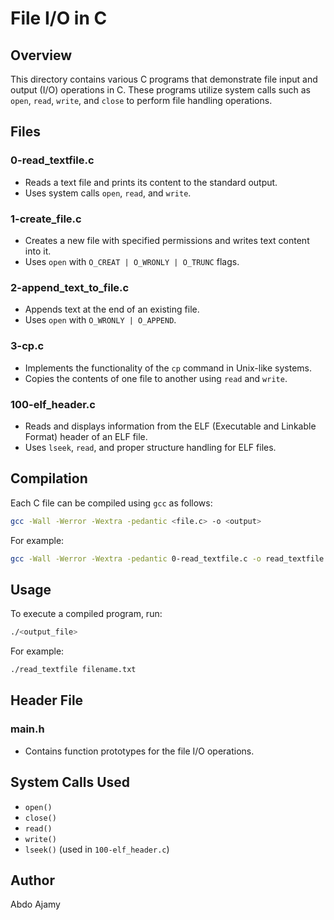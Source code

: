 # File I/O in C

## Overview
This directory contains various C programs that demonstrate file input and output (I/O) operations in C. These programs utilize system calls such as `open`, `read`, `write`, and `close` to perform file handling operations.

## Files

### 0-read_textfile.c
- Reads a text file and prints its content to the standard output.
- Uses system calls `open`, `read`, and `write`.

### 1-create_file.c
- Creates a new file with specified permissions and writes text content into it.
- Uses `open` with `O_CREAT | O_WRONLY | O_TRUNC` flags.

### 2-append_text_to_file.c
- Appends text at the end of an existing file.
- Uses `open` with `O_WRONLY | O_APPEND`.

### 3-cp.c
- Implements the functionality of the `cp` command in Unix-like systems.
- Copies the contents of one file to another using `read` and `write`.

### 100-elf_header.c
- Reads and displays information from the ELF (Executable and Linkable Format) header of an ELF file.
- Uses `lseek`, `read`, and proper structure handling for ELF files.

## Compilation
Each C file can be compiled using `gcc` as follows:
```sh
gcc -Wall -Werror -Wextra -pedantic <file.c> -o <output>
```
For example:
```sh
gcc -Wall -Werror -Wextra -pedantic 0-read_textfile.c -o read_textfile
```

## Usage
To execute a compiled program, run:
```sh
./<output_file>
```
For example:
```sh
./read_textfile filename.txt
```

## Header File
### main.h
- Contains function prototypes for the file I/O operations.

## System Calls Used
- `open()`
- `close()`
- `read()`
- `write()`
- `lseek()` (used in `100-elf_header.c`)

## Author
Abdo Ajamy
